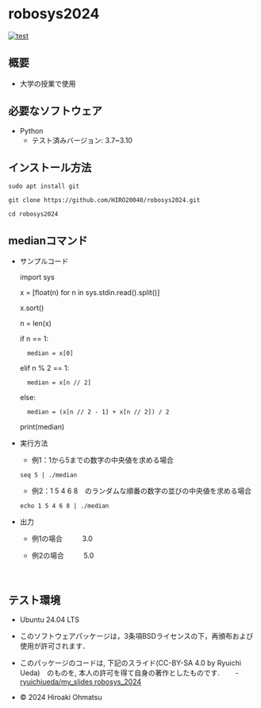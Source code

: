 # robosys2024
[![test](https://github.com/HIRO20040/robosys2024/actions/workflows/test.yml/badge.svg)](https://github.com/HIRO20040/robosys2024/actions/workflows/test.yml)


## 概要
- 大学の授業で使用



## 必要なソフトウェア
- Python
  - テスト済みバージョン: 3.7~3.10


## インストール方法

`sudo apt install git`

`git clone https://github.com/HIRO20040/robosys2024.git`

`cd robosys2024`



 
## medianコマンド

- サンプルコード
   
    import sys

   
    x = [float(n) for n in sys.stdin.read().split()]


    x.sort()
   

    n = len(x)
   

    if n == 1:
       
        median = x[0]

    elif n % 2 == 1:
      
        median = x[n // 2]
   
    else:
       
        median = (x[n // 2 - 1] + x[n // 2]) / 2

   
    print(median)
  


- 実行方法
　
  - 例1：1から5までの数字の中央値を求める場合

  `seq 5 | ./median`
  
  - 例2：1 5 4 6 8　のランダムな順番の数字の並びの中央値を求める場合
  
  `echo 1 5 4 6 8 | ./median`

- 出力

  - 例1の場合
　
　 3.0

  - 例2の場合
　
　 5.0

　
　


## テスト環境
- Ubuntu 24.04 LTS













- このソフトウェアパッケージは，3条項BSDライセンスの下，再頒布および使用が許可されます．
- このパッケージのコードは, 下記のスライド(CC-BY-SA 4.0 by Ryuichi Ueda)　のものを, 本人の許可を得て自身の著作としたものです.
　　- [ryuichiueda/my_slides robosys_2024](https://ryuichiueda.github.io/slides_marp/robosys2024) 
- © 2024 Hiroaki Ohmatsu
